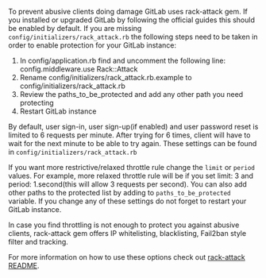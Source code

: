 To prevent abusive clients doing damage GitLab uses rack-attack gem.
If you installed or upgraded GitLab by following the official guides this should be enabled by default.
If you are missing `config/initializers/rack_attack.rb` the following steps need to be taken in order to enable protection for your GitLab instance:

1. In config/application.rb find and uncomment the following line:
  config.middleware.use Rack::Attack
2. Rename config/initializers/rack_attack.rb.example to config/initializers/rack_attack.rb
3. Review the paths_to_be_protected and add any other path you need protecting
4. Restart GitLab instance

By default, user sign-in, user sign-up(if enabled) and user password reset is limited to 6 requests per minute.
After trying for 6 times, client will have to wait for the next minute to be able to try again.
These settings can be found in `config/initializers/rack_attack.rb`

If you want more restrictive/relaxed throttle rule change the `limit` or `period` values. For example, more relaxed throttle rule will be if you set limit: 3 and period: 1.second(this will allow 3 requests per second). You can also add other paths to the protected list by adding to `paths_to_be_protected` variable. If you change any of these settings do not forget to restart your GitLab instance.

In case you find throttling is not enough to protect you against abusive clients, rack-attack gem offers IP whitelisting, blacklisting, Fail2ban style filter and tracking.

For more information on how to use these options check out [rack-attack README](https://github.com/kickstarter/rack-attack/blob/master/README.md).